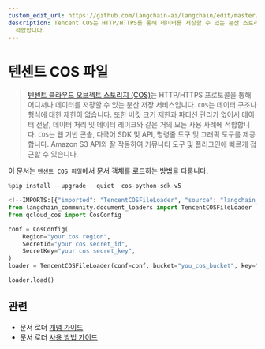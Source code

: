 ```yaml
---
custom_edit_url: https://github.com/langchain-ai/langchain/edit/master/docs/docs/integrations/document_loaders/tencent_cos_file.ipynb
description: Tencent COS는 HTTP/HTTPS를 통해 데이터를 저장할 수 있는 분산 스토리지 서비스로, 다양한 데이터 형식과 용도에
  적합합니다.
---
```


# 텐센트 COS 파일

> [텐센트 클라우드 오브젝트 스토리지 (COS)](https://www.tencentcloud.com/products/cos)는 HTTP/HTTPS 프로토콜을 통해 어디서나 데이터를 저장할 수 있는 분산 저장 서비스입니다. `COS`는 데이터 구조나 형식에 대한 제한이 없습니다. 또한 버킷 크기 제한과 파티션 관리가 없어서 데이터 전달, 데이터 처리 및 데이터 레이크와 같은 거의 모든 사용 사례에 적합합니다. `COS`는 웹 기반 콘솔, 다국어 SDK 및 API, 명령줄 도구 및 그래픽 도구를 제공합니다. Amazon S3 API와 잘 작동하여 커뮤니티 도구 및 플러그인에 빠르게 접근할 수 있습니다.

이 문서는 `텐센트 COS 파일`에서 문서 객체를 로드하는 방법을 다룹니다.

```python
%pip install --upgrade --quiet  cos-python-sdk-v5
```


```python
<!--IMPORTS:[{"imported": "TencentCOSFileLoader", "source": "langchain_community.document_loaders", "docs": "https://api.python.langchain.com/en/latest/document_loaders/langchain_community.document_loaders.tencent_cos_file.TencentCOSFileLoader.html", "title": "Tencent COS File"}]-->
from langchain_community.document_loaders import TencentCOSFileLoader
from qcloud_cos import CosConfig
```


```python
conf = CosConfig(
    Region="your cos region",
    SecretId="your cos secret_id",
    SecretKey="your cos secret_key",
)
loader = TencentCOSFileLoader(conf=conf, bucket="you_cos_bucket", key="fake.docx")
```


```python
loader.load()
```


## 관련

- 문서 로더 [개념 가이드](/docs/concepts/#document-loaders)
- 문서 로더 [사용 방법 가이드](/docs/how_to/#document-loaders)